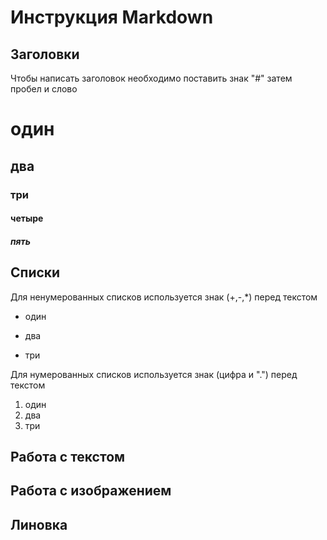 # Инструкция Markdown

## Заголовки

Чтобы написать заголовок необходимо поставить знак "#" затем пробел и слово

# один
## два
### три
#### четыре
##### пять

## Списки

Для ненумерованных списков используется знак (+,-,*) перед текстом
+ один
- два
* три

Для нумерованных списков используется знак (цифра и ".") перед текстом

1. один
2. два
3. три

## Работа с текстом

## Работа с изображением

## Линовка

